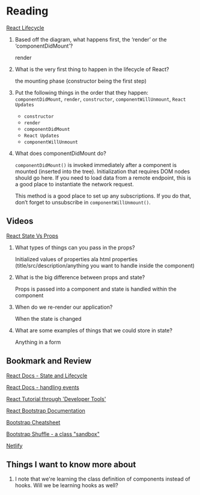 # Reading

[React Lifecycle](https://medium.com/@joshuablankenshipnola/react-component-lifecycle-events-cb77e670a093)

1. Based off the diagram, what happens first, the ‘render’ or the ‘componentDidMount’?

    render

2. What is the very first thing to happen in the lifecycle of React?

    the mounting phase (constructor being the first step)

3. Put the following things in the order that they happen: `componentDidMount`, `render`, `constructor`, `componentWillUnmount`, `React Updates`

    - `constructor`
    - `render`
    - `componentDidMount`
    - `React Updates`
    - `componentWillUnmount`

4. What does componentDidMount do?

    `componentDidMount()` is invoked immediately after a component is mounted (inserted into the tree). Initialization that requires DOM nodes should go here. If you need to load data from a remote endpoint, this is a good place to instantiate the network request.

    This method is a good place to set up any subscriptions. If you do that, don’t forget to unsubscribe in `componentWillUnmount()`.

## Videos

[React State Vs Props](https://www.youtube.com/watch?v=IYvD9oBCuJI)

1. What types of things can you pass in the props?

    Initialized values of properties ala html properties (title/src/description/anything you want to handle inside the component)

2. What is the big difference between props and state?

    Props is passed into a component and state is handled within the component

3. When do we re-render our application?

    When the state is changed

4. What are some examples of things that we could store in state?

    Anything in a form

## Bookmark and Review

[React Docs - State and Lifecycle](https://reactjs.org/docs/state-and-lifecycle.html)

[React Docs - handling events](https://reactjs.org/docs/handling-events.html)

[React Tutorial through 'Developer Tools'](https://reactjs.org/tutorial/tutorial.html)

[React Bootstrap Documentation](https://react-bootstrap.github.io/)

[Bootstrap Cheatsheet](https://getbootstrap.com/docs/5.0/examples/cheatsheet/)

[Bootstrap Shuffle - a class "sandbox"](https://bootstrapshuffle.com/classes)

[Netlify](https://www.netlify.com/)

## Things I want to know more about

1. I note that we're learning the class definition of components instead of hooks. Will we be learning hooks as well?
